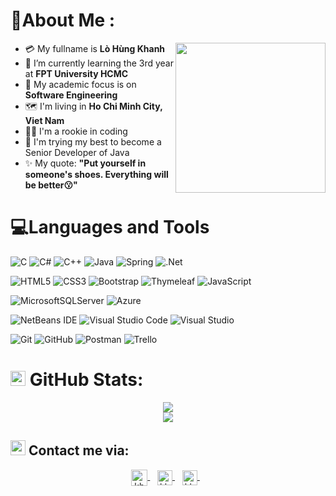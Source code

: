 # 💫About Me :
<img align="right" src="https://cdn.dribbble.com/users/1245139/screenshots/4795849/barreirofreddy_tv_beachman.gif" height="240px"></img>
- :credit_card: My fullname is **Lò Hùng Khanh**
- 🌱 I’m currently learning the 3rd year at **FPT University HCMC**
- :notebook_with_decorative_cover: My academic focus is on **Software Engineering**
- :world_map: I'm living in **Ho Chi Minh City, Viet Nam**
- :man_technologist: I'm a rookie in coding
- :pushpin: I'm trying my best to become a Senior Developer of Java
- :sparkles: My quote: **"Put yourself in someone's shoes. Everything will be better:kissing:"**

# 💻Languages and Tools
![C](https://img.shields.io/badge/c-%2300599C.svg?style=for-the-badge&logo=c&logoColor=white)
![C#](https://img.shields.io/badge/c%23-%23239120.svg?style=for-the-badge&logo=c-sharp&logoColor=white)
![C++](https://img.shields.io/badge/c++-%2300599C.svg?style=for-the-badge&logo=c%2B%2B&logoColor=white)
![Java](https://img.shields.io/badge/java-%23ED8B00.svg?style=for-the-badge&logo=java&logoColor=white)
![Spring](https://img.shields.io/badge/spring-%236DB33F.svg?style=for-the-badge&logo=spring&logoColor=white)
![.Net](https://img.shields.io/badge/.NET-5C2D91?style=for-the-badge&logo=.net&logoColor=white)
<br/>

![HTML5](https://img.shields.io/badge/html5-%23E34F26.svg?style=for-the-badge&logo=html5&logoColor=white)
![CSS3](https://img.shields.io/badge/css3-%231572B6.svg?style=for-the-badge&logo=css3&logoColor=white)
![Bootstrap](https://img.shields.io/badge/bootstrap-%23563D7C.svg?style=for-the-badge&logo=bootstrap&logoColor=white)
![Thymeleaf](https://img.shields.io/badge/Thymeleaf-%23005C0F.svg?style=for-the-badge&logo=Thymeleaf&logoColor=white)
![JavaScript](https://img.shields.io/badge/javascript-%23323330.svg?style=for-the-badge&logo=javascript&logoColor=%23F7DF1E)
<br/>

![MicrosoftSQLServer](https://img.shields.io/badge/Microsoft%20SQL%20Server-CC2927?style=for-the-badge&logo=microsoft%20sql%20server&logoColor=white)
![Azure](https://img.shields.io/badge/azure-%230072C6.svg?style=for-the-badge&logo=microsoftazure&logoColor=white)
<br/>

![NetBeans IDE](https://img.shields.io/badge/NetBeansIDE-1B6AC6.svg?style=for-the-badge&logo=apache-netbeans-ide&logoColor=white)
![Visual Studio Code](https://img.shields.io/badge/Visual%20Studio%20Code-0078d7.svg?style=for-the-badge&logo=visual-studio-code&logoColor=white)
![Visual Studio](https://img.shields.io/badge/Visual%20Studio-5C2D91.svg?style=for-the-badge&logo=visual-studio&logoColor=white)
<br/>

![Git](https://img.shields.io/badge/git-%23F05033.svg?style=for-the-badge&logo=git&logoColor=white)
![GitHub](https://img.shields.io/badge/github-%23121011.svg?style=for-the-badge&logo=github&logoColor=white)
![Postman](https://img.shields.io/badge/Postman-FF6C37?style=for-the-badge&logo=postman&logoColor=white)
![Trello](https://img.shields.io/badge/Trello-%23026AA7.svg?style=for-the-badge&logo=Trello&logoColor=white)
# <img src="https://cdn-icons-png.flaticon.com/512/4624/4624025.png" width="24px"> </img>GitHub Stats:
<div align="center">
  
![](https://github-readme-stats.vercel.app/api?username=khanh-lof&theme=nightowl&hide_border=false&include_all_commits=false&count_private=false)<br/>
![](https://github-readme-streak-stats.herokuapp.com/?user=khanh-lof&theme=nightowl&hide_border=false)
</div>

## <img src="https://cdn-icons-png.flaticon.com/512/5075/5075658.png" width="24px"> </img>Contact me via:
<p align="center">
  <a href="mailto:hungkhanh.lof@gmail.com" >
    <img align="center" alt="khanh-lof | Gmail" width="26px" src="https://upload.wikimedia.org/wikipedia/commons/thumb/7/7e/Gmail_icon_%282020%29.svg/2560px-Gmail_icon_%282020%29.svg.png" />
  </a> &nbsp;&nbsp;
  
  <a href="https://www.linkedin.com/in/hung-khanh-lof/" target="_blank">
    <img align="center" alt="khanh-lof | Linkedin" width="24px" src="https://upload.wikimedia.org/wikipedia/commons/thumb/8/81/LinkedIn_icon.svg/2048px-LinkedIn_icon.svg.png" />
  </a> &nbsp;&nbsp;
  
  <a href="https://www.facebook.com/hung.khanh.1706/" target="_blank">
      <img align="center" alt="khanh-lof | Facebook" width="24px" src="https://upload.wikimedia.org/wikipedia/en/thumb/0/04/Facebook_f_logo_%282021%29.svg/100px-Facebook_f_logo_%282021%29.svg.png" />
  </a> &nbsp;&nbsp;
</p>
